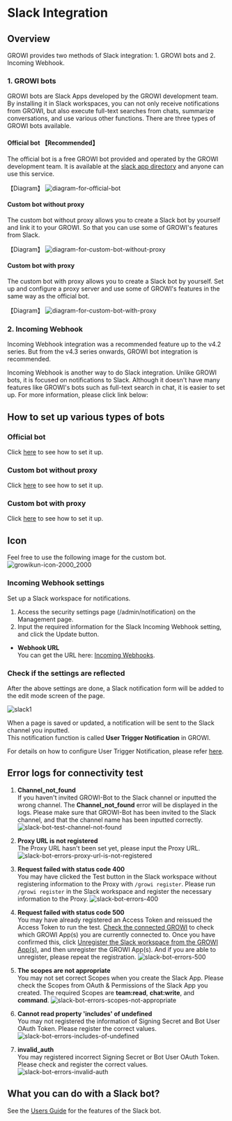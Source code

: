 # Slack Integration

## Overview

GROWI provides two methods of Slack integration: 1. GROWI bots and 2. Incoming Webhook.

### 1. GROWI bots

GROWI bots are Slack Apps developed by the GROWI development team. By installing it in Slack workspaces, you can not only receive notifications from GROWI, but also execute full-text searches from chats, summarize conversations, and use various other functions.
There are three types of GROWI bots available.

#### Official bot 【Recommended】

<!-- textlint-disable weseek/no-dead-link -->
The official bot is a free GROWI bot provided and operated by the GROWI development team. It is available at the [slack app directory](https://wsgrowi.slack.com/apps) and anyone can use this service.
<!-- textlint-enable weseek/no-dead-link -->

【Diagram】
<img :src="$withBase('/assets/images/slack-bot-outline-official.png')" alt="diagram-for-official-bot">

#### Custom bot without proxy

<!-- textlint-disable weseek/ja-no-inappropriate-words -->
The custom bot without proxy allows you to create a Slack bot by yourself and link it to your GROWI. So that you can use some of GROWI's features from Slack.
<!-- textlint-enable weseek/ja-no-inappropriate-words -->

【Diagram】
<img :src="$withBase('/assets/images/slack-bot-outline-custom-without-proxy.png')" alt="diagram-for-custom-bot-without-proxy">

#### Custom bot with proxy

The custom bot with proxy allows you to create a Slack bot by yourself. Set up and configure a proxy server and use some of GROWI's features in the same way as the official bot.

【Diagram】
<img :src="$withBase('/assets/images/slack-bot-outline-custom-with-proxy.png')" alt="diagram-for-custom-bot-with-proxy">

### 2. Incoming Webhook

<!-- TODO Implement link after https://youtrack.weseek.co.jp/issue/GW-5452 -->

Incoming Webhook integration was a recommended feature up to the v4.2 series.
But from the v4.3 series onwards, GROWI bot integration is recommended.

Incoming Webhook is another way to do Slack integration. Unlike GROWI bots, it is focused on notifications to Slack.
Although it doesn't have many features like GROWI's bots such as full-text search in chat, it is easier to set up.
For more information, please click link below:

## How to set up various types of bots

### Official bot

Click [here](/en/admin-guide/management-cookbook/slack-integration/official-bot-settings.html) to see how to set it up.

### Custom bot without proxy

Click [here](/en/admin-guide/management-cookbook/slack-integration/custom-bot-without-proxy-settings.html) to see how to set it up.

### Custom bot with proxy

Click [here](/en/admin-guide/management-cookbook/slack-integration/custom-bot-with-proxy-settings.html) to see how to set it up.

## Icon

Feel free to use the following image for the custom bot.
<img :src="$withBase('/assets/images/growikun-icon-2000_2000.png')" alt="growikun-icon-2000_2000">

<!-- TODO: GW-5372 「Slack/Mattermost への通知」の内容を適切なタイトルの下に移動させる -->

### Incoming Webhook settings

<!-- TODO: GW-5372 「Slack/Mattermost への通知」の内容を適切なタイトルの下に移動させる -->

Set up a Slack workspace for notifications.

1. Access the security settings page (/admin/notification) on the Management page.
2. Input the required information for the Slack Incoming Webhook setting, and click the Update button.

- **Webhook URL**  
  You can get the URL here: [Incoming Webhooks](https://slack.com/services/new/incoming-webhook).

### Check if the settings are reflected

After the above settings are done, a Slack notification form will be added to the edit mode screen of the page.

<img :src="$withBase('/assets/images/slack1.png')" alt="slack1">

When a page is saved or updated, a notification will be sent to the Slack channel you inputted.  
This notification function is called **User Trigger Notification** in GROWI.

For details on how to configure User Trigger Notification, please refer [here](/en/admin-guide/management-cookbook/external-notification.html#user-trigger-notification-settings).

## Error logs for connectivity test

1. **Channel_not_found**  
   If you haven't invited GROWI-Bot to the Slack channel or inputted
   the wrong channel. The **Channel_not_found** error will be displayed in the logs.
   Please make sure that GROWI-Bot has been invited to the Slack channel,
   and that the channel name has been inputted correctly.
   <img :src="$withBase('/assets/images/slack-bot-test-channel-not-found.png')" alt="slack-bot-test-channel-not-found">

2. **Proxy URL is not registered**  
   The Proxy URL hasn't been set yet, please input the Proxy URL.
   <img :src="$withBase('/assets/images/slack-bot-errors-proxy-url-is-not-registered.png')" alt="slack-bot-errors-proxy-url-is-not-registered">

3. **Request failed with status code 400**  
   You may have clicked the Test button in the Slack workspace
   without registering information to the Proxy with `/growi register`.
   Please run `/growi register` in the Slack workspace
   and register the necessary information to the Proxy.
   <img :src="$withBase('/assets/images/slack-bot-errors-400.png')" alt="slack-bot-errors-400">

4. **Request failed with status code 500**  
   You may have already registered an Access Token
   and reissued the Access Token to run the test.
   [Check the connected GROWI](/en/admin-guide/management-cookbook/slack-integration/#check-the-connected-growi)
   to check which GROWI App(s) you are currently connected to.
   Once you have confirmed this,
   click [Unregister the Slack workspace from the GROWI App(s)](/en/admin-guide/management-cookbook/slack-integration/#unregister-the-slack-workspace-from-the-growi-app-s),
   and then unregister the GROWI App(s). And if you are able to unregister,
   please repeat the registration.
   <img :src="$withBase('/assets/images/slack-bot-errors-500.png')" alt="slack-bot-errors-500">

5. **The scopes are not appropriate**  
   You may not set correct Scopes when you create the Slack App.
   Please check the Scopes from OAuth & Permissions of the Slack App you created.
   The required Scopes are **team:read**, **chat:write**, and **command**.
   <img :src="$withBase('/assets/images/slack-bot-errors-scopes-not-appropriate.png')" alt="slack-bot-errors-scopes-not-appropriate">

6. **Cannot read property 'includes' of undefined**  
   You may not registered the information of Signing Secret
   and Bot User OAuth Token. Please register the correct values.
   <img :src="$withBase('/assets/images/slack-bot-errors-includes-of-undefined.png')" alt="slack-bot-errors-includes-of-undefined">

7. **invalid_auth**  
   You may registered incorrect Signing Secret or Bot User OAuth Token.
   Please check and register the correct values.
   <img :src="$withBase('/assets/images/slack-bot-errors-invalid-auth.png')" alt="slack-bot-errors-invalid-auth">

## What you can do with a Slack bot?

See the [Users Guide](/en/guide/features/slack_integration) for the features of the Slack bot.
